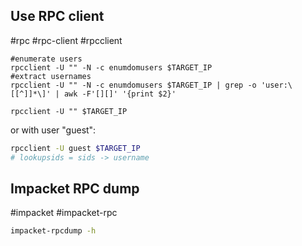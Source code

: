 Use RPC client
---
#rpc #rpc-client #rpcclient

```shell
#enumerate users
rpcclient -U "" -N -c enumdomusers $TARGET_IP
#extract usernames
rpcclient -U "" -N -c enumdomusers $TARGET_IP | grep -o 'user:\[[^]]*\]' | awk -F'[][]' '{print $2}'
```

```shell
rpcclient -U "" $TARGET_IP
```

or with user "guest":

```bash
rpcclient -U guest $TARGET_IP
# lookupsids = sids -> username
```

Impacket RPC dump
---
#impacket #impacket-rpc

```bash
impacket-rpcdump -h
```